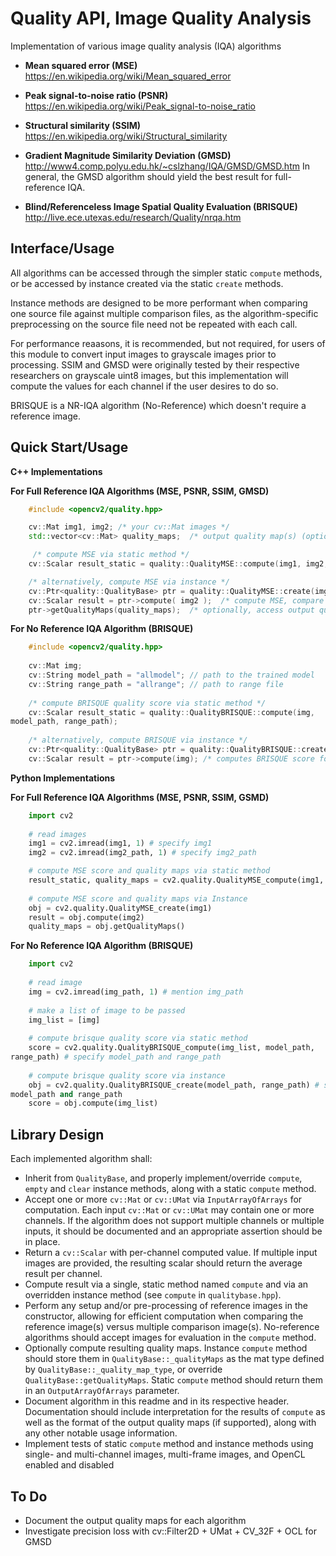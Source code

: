 Quality API, Image Quality Analysis
=======================================

Implementation of various image quality analysis (IQA) algorithms

- **Mean squared error (MSE)**
  https://en.wikipedia.org/wiki/Mean_squared_error

- **Peak signal-to-noise ratio (PSNR)**
  https://en.wikipedia.org/wiki/Peak_signal-to-noise_ratio

- **Structural similarity (SSIM)**
  https://en.wikipedia.org/wiki/Structural_similarity

- **Gradient Magnitude Similarity Deviation (GMSD)**
  http://www4.comp.polyu.edu.hk/~cslzhang/IQA/GMSD/GMSD.htm
  In general, the GMSD algorithm should yield the best result for full-reference IQA.

- **Blind/Referenceless Image Spatial Quality Evaluation (BRISQUE)**
  http://live.ece.utexas.edu/research/Quality/nrqa.htm 

Interface/Usage
-----------------------------------------
All algorithms can be accessed through the simpler static `compute` methods,
or be accessed by instance created via the static `create` methods.

Instance methods are designed to be more performant when comparing one source
file against multiple comparison files, as the algorithm-specific preprocessing on the
source file need not be repeated with each call.

For performance reaasons, it is recommended, but not required, for users of this module
to convert input images to grayscale images prior to processing.
SSIM and GMSD were originally tested by their respective researchers on grayscale uint8 images,
but this implementation will compute the values for each channel if the user desires to do so.

BRISQUE is a NR-IQA algorithm (No-Reference) which doesn't require a reference
image. 

Quick Start/Usage
-----------------------------------------
**C++ Implementations**

**For Full Reference IQA Algorithms (MSE, PSNR, SSIM, GMSD)**

```cpp
    #include <opencv2/quality.hpp>

    cv::Mat img1, img2; /* your cv::Mat images */
    std::vector<cv::Mat> quality_maps;  /* output quality map(s) (optional) */

     /* compute MSE via static method */
    cv::Scalar result_static = quality::QualityMSE::compute(img1, img2, quality_maps);  /* or cv::noArray() if not interested in output quality maps */

    /* alternatively, compute MSE via instance */
    cv::Ptr<quality::QualityBase> ptr = quality::QualityMSE::create(img1);
    cv::Scalar result = ptr->compute( img2 );  /* compute MSE, compare img1 vs img2 */
    ptr->getQualityMaps(quality_maps);  /* optionally, access output quality maps */
```

**For No Reference IQA Algorithm (BRISQUE)**
 
```cpp 
    #include <opencv2/quality.hpp>
    
    cv::Mat img; 
    cv::String model_path = "allmodel"; // path to the trained model
    cv::String range_path = "allrange"; // path to range file
    
    /* compute BRISQUE quality score via static method */
    cv::Scalar result_static = quality::QualityBRISQUE::compute(img,
model_path, range_path);
    
    /* alternatively, compute BRISQUE via instance */
    cv::Ptr<quality::QualityBase> ptr = quality::QualityBRISQUE::create(img);
    cv::Scalar result = ptr->compute(img); /* computes BRISQUE score for img */
```

**Python Implementations**

**For Full Reference IQA Algorithms (MSE, PSNR, SSIM, GSMD)**

```python
    import cv2
    
    # read images 
    img1 = cv2.imread(img1, 1) # specify img1
    img2 = cv2.imread(img2_path, 1) # specify img2_path

    # compute MSE score and quality maps via static method
    result_static, quality_maps = cv2.quality.QualityMSE_compute(img1, img2) 
    
    # compute MSE score and quality maps via Instance
    obj = cv2.quality.QualityMSE_create(img1)
    result = obj.compute(img2) 
    quality_maps = obj.getQualityMaps() 
```
    
**For No Reference IQA Algorithm (BRISQUE)**

```python
    import cv2
    
    # read image
    img = cv2.imread(img_path, 1) # mention img_path 
    
    # make a list of image to be passed
    img_list = [img]
    
    # compute brisque quality score via static method
    score = cv2.quality.QualityBRISQUE_compute(img_list, model_path,
range_path) # specify model_path and range_path
    
    # compute brisque quality score via instance
    obj = cv2.quality.QualityBRISQUE_create(model_path, range_path) # specify
model_path and range_path
    score = obj.compute(img_list)
```
    
Library Design
-----------------------------------------
Each implemented algorithm shall:
- Inherit from `QualityBase`, and properly implement/override `compute`, `empty` and `clear` instance methods, along with a static `compute` method.
- Accept one or more `cv::Mat` or `cv::UMat` via `InputArrayOfArrays` for computation.  Each input `cv::Mat` or `cv::UMat` may contain one or more channels.  If the algorithm does not support multiple channels or multiple inputs, it should be documented and an appropriate assertion should be in place.
- Return a `cv::Scalar` with per-channel computed value.  If multiple input images are provided, the resulting scalar should return the average result per channel.
- Compute result via a single, static method named `compute` and via an overridden instance method (see `compute` in `qualitybase.hpp`).
- Perform any setup and/or pre-processing of reference images in the constructor, allowing for efficient computation when comparing the reference image(s) versus multiple comparison image(s).  No-reference algorithms should accept images for evaluation in the `compute` method.
- Optionally compute resulting quality maps.  Instance `compute` method should store them in `QualityBase::_qualityMaps` as the mat type defined by `QualityBase::_quality_map_type`, or override `QualityBase::getQualityMaps`.  Static `compute` method should return them in an `OutputArrayOfArrays` parameter.
- Document algorithm in this readme and in its respective header.  Documentation should include interpretation for the results of `compute` as well as the format of the output quality maps (if supported), along with any other notable usage information.
- Implement tests of static `compute` method and instance methods using single- and multi-channel images, multi-frame images, and OpenCL enabled and disabled

To Do
-----------------------------------------
- Document the output quality maps for each algorithm
- Investigate precision loss with cv::Filter2D + UMat + CV_32F + OCL for GMSD
